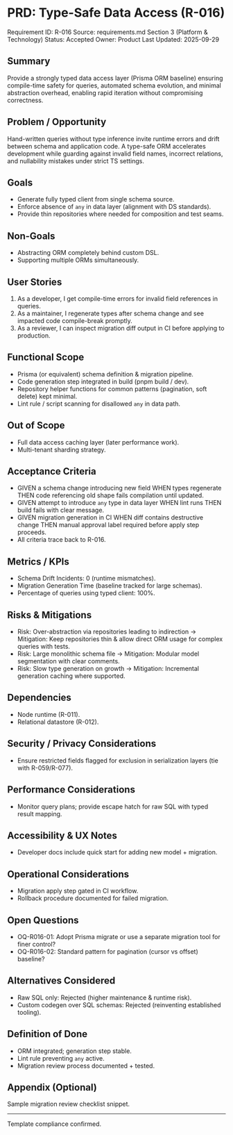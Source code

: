 # PRD: Type-Safe Data Access (R-016)

Requirement ID: R-016
Source: requirements.md Section 3 (Platform & Technology)
Status: Accepted
Owner: Product
Last Updated: 2025-09-29

## Summary

Provide a strongly typed data access layer (Prisma ORM baseline) ensuring compile-time safety for queries, automated schema evolution, and minimal abstraction overhead, enabling rapid iteration without compromising correctness.

## Problem / Opportunity

Hand-written queries without type inference invite runtime errors and drift between schema and application code. A type-safe ORM accelerates development while guarding against invalid field names, incorrect relations, and nullability mistakes under strict TS settings.

## Goals

- Generate fully typed client from single schema source.
- Enforce absence of `any` in data layer (alignment with DS standards).
- Provide thin repositories where needed for composition and test seams.

## Non-Goals

- Abstracting ORM completely behind custom DSL.
- Supporting multiple ORMs simultaneously.

## User Stories

1. As a developer, I get compile-time errors for invalid field references in queries.
2. As a maintainer, I regenerate types after schema change and see impacted code compile-break promptly.
3. As a reviewer, I can inspect migration diff output in CI before applying to production.

## Functional Scope

- Prisma (or equivalent) schema definition & migration pipeline.
- Code generation step integrated in build (pnpm build / dev).
- Repository helper functions for common patterns (pagination, soft delete) kept minimal.
- Lint rule / script scanning for disallowed `any` in data path.

## Out of Scope

- Full data access caching layer (later performance work).
- Multi-tenant sharding strategy.

## Acceptance Criteria

- GIVEN a schema change introducing new field WHEN types regenerate THEN code referencing old shape fails compilation until updated.
- GIVEN attempt to introduce `any` type in data layer WHEN lint runs THEN build fails with clear message.
- GIVEN migration generation in CI WHEN diff contains destructive change THEN manual approval label required before apply step proceeds.
- All criteria trace back to R-016.

## Metrics / KPIs

- Schema Drift Incidents: 0 (runtime mismatches).
- Migration Generation Time (baseline tracked for large schemas).
- Percentage of queries using typed client: 100%.

## Risks & Mitigations

- Risk: Over-abstraction via repositories leading to indirection → Mitigation: Keep repositories thin & allow direct ORM usage for complex queries with tests.
- Risk: Large monolithic schema file → Mitigation: Modular model segmentation with clear comments.
- Risk: Slow type generation on growth → Mitigation: Incremental generation caching where supported.

## Dependencies

- Node runtime (R-011).
- Relational datastore (R-012).

## Security / Privacy Considerations

- Ensure restricted fields flagged for exclusion in serialization layers (tie with R-059/R-077).

## Performance Considerations

- Monitor query plans; provide escape hatch for raw SQL with typed result mapping.

## Accessibility & UX Notes

- Developer docs include quick start for adding new model + migration.

## Operational Considerations

- Migration apply step gated in CI workflow.
- Rollback procedure documented for failed migration.

## Open Questions

- OQ-R016-01: Adopt Prisma migrate or use a separate migration tool for finer control?
- OQ-R016-02: Standard pattern for pagination (cursor vs offset) baseline?

## Alternatives Considered

- Raw SQL only: Rejected (higher maintenance & runtime risk).
- Custom codegen over SQL schemas: Rejected (reinventing established tooling).

## Definition of Done

- ORM integrated; generation step stable.
- Lint rule preventing `any` active.
- Migration review process documented + tested.

## Appendix (Optional)

Sample migration review checklist snippet.

---
Template compliance confirmed.
